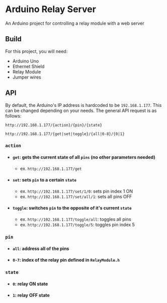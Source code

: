 # Arduino Relay Server
An Arduino project for controlling a relay module with a web server

## Build
For this project, you will need:
- Arduino Uno
- Ethernet Shield 
- Relay Module
- Jumper wires

## API
By default, the Arduino's IP address is hardcoded to be `192.168.1.177`. 
This can be changed depending on your needs. 
The general API request is as follows:

`http://192.168.1.177/{action}/{pin}/{state}`

`http://192.168.1.177/{get|set|toggle}/{all|0-8}/{0|1}`

### `action`
- #### `get`: gets the current state of all `pins` (no other parameters needed)
  - ex. `http://192.168.1.177/get`
- #### `set`: sets `pin` to a certain `state`
  - ex. `http://192.168.1.177/set/1/0`: sets pin index 1 ON
  - ex. `http://192.168.1.177/set/all/1`: sets all pins OFF
- #### `toggle`: switches `pin` to the opposite of it's current `state`
  - ex. `http://192.168.1.177/toggle/all`: toggles all pins
  - ex. `http://192.168.1.177/toggle/5`: toggles pin index 5

### `pin`
- #### `all`: address all of the pins
- #### `0-7`: index of the relay pin defined in `RelayModule.h`

### `state`
- #### `0`: relay ON state
- #### `1`: relay OFF state
